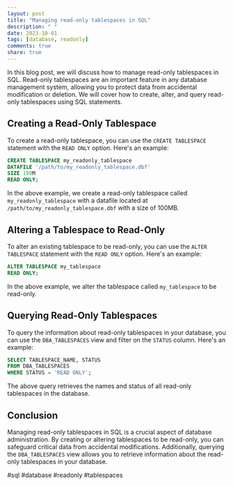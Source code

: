 ```yaml
---
layout: post
title: "Managing read-only tablespaces in SQL"
description: " "
date: 2023-10-01
tags: [database, readonly]
comments: true
share: true
---
```


In this blog post, we will discuss how to manage read-only tablespaces in SQL. Read-only tablespaces are an important feature in any database management system, allowing you to protect data from accidental modification or deletion. We will cover how to create, alter, and query read-only tablespaces using SQL statements.

## Creating a Read-Only Tablespace

To create a read-only tablespace, you can use the `CREATE TABLESPACE` statement with the `READ ONLY` option. Here's an example:

```sql
CREATE TABLESPACE my_readonly_tablespace
DATAFILE '/path/to/my_readonly_tablespace.dbf'
SIZE 100M
READ ONLY;
```

In the above example, we create a read-only tablespace called `my_readonly_tablespace` with a datafile located at `/path/to/my_readonly_tablespace.dbf` with a size of 100MB.

## Altering a Tablespace to Read-Only

To alter an existing tablespace to be read-only, you can use the `ALTER TABLESPACE` statement with the `READ ONLY` option. Here's an example:

```sql
ALTER TABLESPACE my_tablespace
READ ONLY;
```

In the above example, we alter the tablespace called `my_tablespace` to be read-only.

## Querying Read-Only Tablespaces

To query the information about read-only tablespaces in your database, you can use the `DBA_TABLESPACES` view and filter on the `STATUS` column. Here's an example:

```sql
SELECT TABLESPACE_NAME, STATUS
FROM DBA_TABLESPACES
WHERE STATUS = 'READ ONLY';
```

The above query retrieves the names and status of all read-only tablespaces in the database.

## Conclusion

Managing read-only tablespaces in SQL is a crucial aspect of database administration. By creating or altering tablespaces to be read-only, you can safeguard critical data from accidental modifications. Additionally, querying the `DBA_TABLESPACES` view allows you to retrieve information about the read-only tablespaces in your database.

#sql #database #readonly #tablespaces